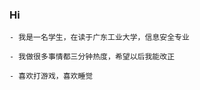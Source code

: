 ### Hi

    - 我是一名学生，在读于广东工业大学，信息安全专业

    - 我做很多事情都三分钟热度，希望以后我能改正

    - 喜欢打游戏，喜欢睡觉
    

<!--
**wangzr123/wangzr123** is a ✨ _special_ ✨ repository because its `README.md` (this file) appears on your GitHub profile.

Here are some ideas to get you started:

- 🔭 I’m currently working on ...
- 🌱 I’m currently learning ...
- 👯 I’m looking to collaborate on ...
- 🤔 I’m looking for help with ...
- 💬 Ask me about ...
- 📫 How to reach me: ...
- 😄 Pronouns: ...
- ⚡ Fun fact: ...
-->
